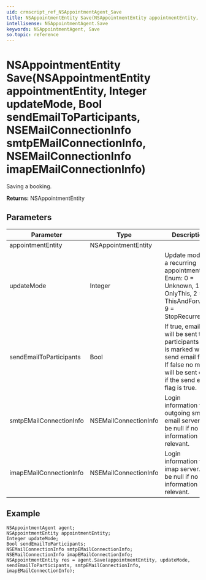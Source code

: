```yaml
---
uid: crmscript_ref_NSAppointmentAgent_Save
title: NSAppointmentEntity Save(NSAppointmentEntity appointmentEntity, Integer updateMode, Bool sendEmailToParticipants, NSEMailConnectionInfo smtpEMailConnectionInfo, NSEMailConnectionInfo imapEMailConnectionInfo)
intellisense: NSAppointmentAgent.Save
keywords: NSAppointmentAgent, Save
so.topic: reference
---
```


# NSAppointmentEntity Save(NSAppointmentEntity appointmentEntity, Integer updateMode, Bool sendEmailToParticipants, NSEMailConnectionInfo smtpEMailConnectionInfo, NSEMailConnectionInfo imapEMailConnectionInfo)

Saving a booking.

**Returns:** NSAppointmentEntity

## Parameters

| Parameter | Type |Description |
|---|---|---|
| appointmentEntity | NSAppointmentEntity | |
| updateMode | Integer | Update mode for a recurring appointment. Enum: 0 = Unknown, 1 = OnlyThis, 2 = ThisAndForward, 9 = StopRecurrence |
| sendEmailToParticipants | Bool | If true, emails will be sent to all participants that is marked with send email flag. If false no mails will be sent even if the send email flag is true. |
| smtpEMailConnectionInfo| NSEMailConnectionInfo | Login information for outgoing smtp email server. Will be null if no login information is relevant. |
| imapEMailConnectionInfo| NSEMailConnectionInfo | Login information for imap server. Will be null if no login information is relevant. |

## Example

```crmscript
NSAppointmentAgent agent;
NSAppointmentEntity appointmentEntity;
Integer updateMode;
Bool sendEmailToParticipants;
NSEMailConnectionInfo smtpEMailConnectionInfo;
NSEMailConnectionInfo imapEMailConnectionInfo;
NSAppointmentEntity res = agent.Save(appointmentEntity, updateMode, sendEmailToParticipants, smtpEMailConnectionInfo, imapEMailConnectionInfo);
```
